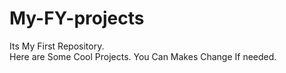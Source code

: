 # My-FY-projects
Its My First Repository.
<br>
Here are Some Cool Projects.
You Can Makes Change If needed.
